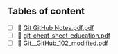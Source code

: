 ## Tables of content
- [ ] 📄 [Git GitHub Notes.pdf.pdf](./Git%20GitHub%20Notes.pdf.pdf)
- [ ] 📄 [git-cheat-sheet-education.pdf](./git-cheat-sheet-education.pdf)
- [ ] 📄 [Git__GitHub_102_modified.pdf](./Git__GitHub_102_modified.pdf)
